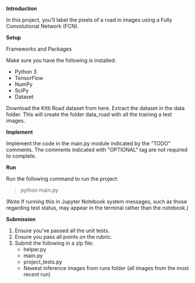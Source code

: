 <b>Introduction</b>

In this project, you'll label the pixels of a road in images using a Fully Convolutional Network (FCN).

<b>Setup</b>

Frameworks and Packages

Make sure you have the following is installed:
<ul>
  <li>Python 3</li>
  <li>TensorFlow</li>
  <li>NumPy</li>
  <li>SciPy</li>
  <li>Dataset</li>
</ul>

Download the Kitti Road dataset from here. Extract the dataset in the data folder. This will create the folder data_road with all the training a test images.

<b>Implement</b>

Implement the code in the main.py module indicated by the "TODO" comments. The comments indicated with "OPTIONAL" tag are not required to complete.

<b>Run</b>

Run the following command to run the project:
> python main.py

(Note If running this in Jupyter Notebook system messages, such as those regarding test status, may appear in the terminal rather than the notebook.)

<b>Submission</b>
<ol>
  <li>Ensure you've passed all the unit tests.</li>
  <li>Ensure you pass all points on the rubric.</li>
  <li>Submit the following in a zip file:
    <ul>
      <li>helper.py</li>
      <li>main.py</li>
      <li>project_tests.py</li>
      <li>Newest inference images from runs folder (all images from the most recent run)</li>
    </ul>
  </li>
